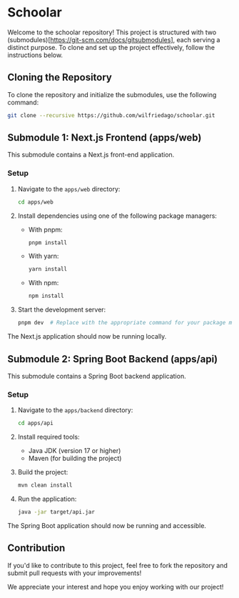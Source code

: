 # Schoolar

Welcome to the schoolar repository! This project is structured with two (submodules)[https://git-scm.com/docs/gitsubmodules], each serving a distinct purpose. To clone and set up the project effectively, follow the instructions below.

## Cloning the Repository

To clone the repository and initialize the submodules, use the following command:

```sh
git clone --recursive https://github.com/wilfriedago/schoolar.git
```

## Submodule 1: Next.js Frontend (apps/web)

This submodule contains a Next.js front-end application.

### Setup

1. Navigate to the `apps/web` directory:
   ```sh
   cd apps/web
   ```

2. Install dependencies using one of the following package managers:

   - With pnpm:
     ```sh
     pnpm install
     ```
   - With yarn:
     ```sh
     yarn install
     ```
   - With npm:
     ```sh
     npm install
     ```

3. Start the development server:
   ```sh
   pnpm dev  # Replace with the appropriate command for your package manager
   ```

The Next.js application should now be running locally.

## Submodule 2: Spring Boot Backend (apps/api)

This submodule contains a Spring Boot backend application.

### Setup

1. Navigate to the `apps/backend` directory:
   ```sh
   cd apps/api
   ```

2. Install required tools:
   - Java JDK (version 17 or higher)
   - Maven (for building the project)

3. Build the project:
   ```sh
   mvn clean install
   ```

4. Run the application:
   ```sh
   java -jar target/api.jar
   ```

The Spring Boot application should now be running and accessible.

## Contribution

If you'd like to contribute to this project, feel free to fork the repository and submit pull requests with your improvements!

We appreciate your interest and hope you enjoy working with our project!
